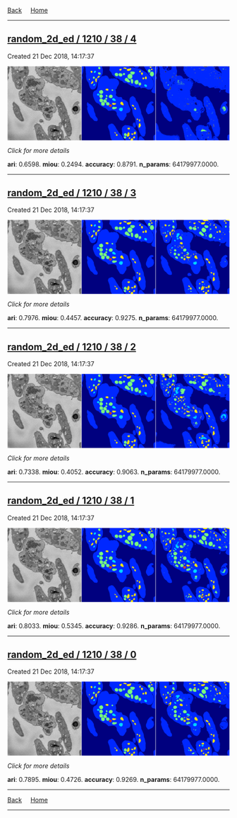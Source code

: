 
[Back](..)&nbsp;&nbsp;&nbsp;&nbsp;&nbsp;[Home](https://leapmanlab.github.io/snapshots)

---

<div class="summary"><a href="4"><h2>random_2d_ed / 1210 / 38 / 4</h2></a><p>Created 21 Dec 2018, 14:17:37
</p><a href="4"><img src="4/media/summary.png" align="center"></a><p>
<i>Click for more details</i>
</p></div>

**ari**: 0.6598. **miou**: 0.2494. **accuracy**: 0.8791. **n_params**: 64179977.0000. 

---

<div class="summary"><a href="3"><h2>random_2d_ed / 1210 / 38 / 3</h2></a><p>Created 21 Dec 2018, 14:17:37
</p><a href="3"><img src="3/media/summary.png" align="center"></a><p>
<i>Click for more details</i>
</p></div>

**ari**: 0.7976. **miou**: 0.4457. **accuracy**: 0.9275. **n_params**: 64179977.0000. 

---

<div class="summary"><a href="2"><h2>random_2d_ed / 1210 / 38 / 2</h2></a><p>Created 21 Dec 2018, 14:17:37
</p><a href="2"><img src="2/media/summary.png" align="center"></a><p>
<i>Click for more details</i>
</p></div>

**ari**: 0.7338. **miou**: 0.4052. **accuracy**: 0.9063. **n_params**: 64179977.0000. 

---

<div class="summary"><a href="1"><h2>random_2d_ed / 1210 / 38 / 1</h2></a><p>Created 21 Dec 2018, 14:17:37
</p><a href="1"><img src="1/media/summary.png" align="center"></a><p>
<i>Click for more details</i>
</p></div>

**ari**: 0.8033. **miou**: 0.5345. **accuracy**: 0.9286. **n_params**: 64179977.0000. 

---

<div class="summary"><a href="0"><h2>random_2d_ed / 1210 / 38 / 0</h2></a><p>Created 21 Dec 2018, 14:17:37
</p><a href="0"><img src="0/media/summary.png" align="center"></a><p>
<i>Click for more details</i>
</p></div>

**ari**: 0.7895. **miou**: 0.4726. **accuracy**: 0.9269. **n_params**: 64179977.0000. 

---

[Back](..)&nbsp;&nbsp;&nbsp;&nbsp;&nbsp;[Home](https://leapmanlab.github.io/snapshots)

---